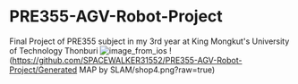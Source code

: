 # PRE355-AGV-Robot-Project
Final Project of PRE355 subject in my 3rd year at King Mongkut's University of Technology Thonburi
![image_from_ios](https://github.com/SPACEWALKER31552/PRE355-AGV-Robot-Project/assets/109845426/2b8b4f0a-070a-4d56-a518-bf3a80d3dee4)
!(https://github.com/SPACEWALKER31552/PRE355-AGV-Robot-Project/Generated MAP by SLAM/shop4.png?raw=true)
